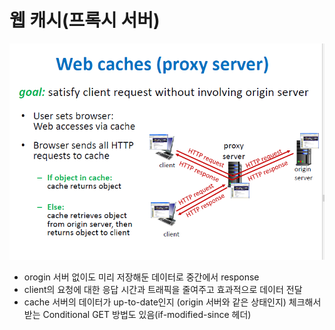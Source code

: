 # 웹 캐시(프록시 서버)

![](./image/웹캐시.png)

- orogin 서버 없이도 미리 저장해둔 데이터로 중간에서 response
- client의 요청에 대한 응답 시간과 트래픽을 줄여주고 효과적으로 데이터 전달
- cache 서버의 데이터가 up-to-date인지 (origin 서버와 같은 상태인지) 체크해서 받는 Conditional GET 방법도 있음(if-modified-since 헤더)

